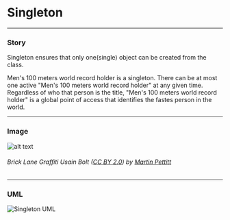 # Singleton

---

### Story

Singleton ensures that only one(single) object can be created from the class.

Men&#39;s 100 meters world record holder is a singleton. 
There can be at most one active &#34;Men&#39;s 100 meters world record holder&#34; at any given time. 
Regardless of who that person is the title, &#34;Men&#39;s 100 meters world record holder&#34; is a global point of access that identifies the fastes person in the world.


---

### Image

![alt text](https://github.com/dstar55/100-words-design-patterns-java/raw/master/src/main/resources/singleton.png)  
###### Brick Lane Graffiti Usain Bolt&nbsp;(<a rel='license' href='https://creativecommons.org/licenses/by/2.0/' target='_blank'>CC BY 2.0</a>)&nbsp;by&nbsp;<a xmlns:cc='http://creativecommons.org/ns#' rel='cc:attributionURL' property='cc:attributionName' href='https://www.flickr.com/people/mdpettitt/' target='_blank'>Martin Pettitt</a>


---

### UML

![Singleton UML](https://github.com/dstar55/100-words-design-patterns-java/raw/master/src/main/resources/singleton.png)